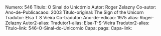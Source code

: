 Numero: 546
Titulo: O Sinal do Unicórnio
Autor: Roger Zelazny
Co-autor: 
Ano-de-Publicacaoo: 2003
Titulo-original: The Sign of the Unicorn
Tradutor: Elsa T S Vieira
Co-tradutor: 
Ano-de-edicao: 1975
alias: Roger-Zelazny
Autor2-alias: 
Tradutor1-alias: Elsa-T-S-Vieira
Tradutor2-alias: 
Titulo-link: 546-O-Sinal-do-Unicornio
Capa: 
pags: 
Capa-link: